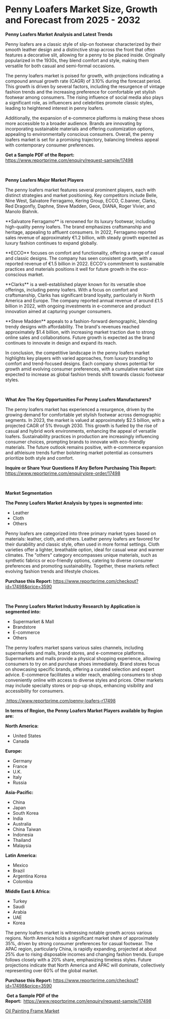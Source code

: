<p><h1>Penny Loafers Market Size, Growth and Forecast from 2025 - 2032</h1></p><p><strong>Penny Loafers Market Analysis and Latest Trends</strong></p>
<p><p>Penny loafers are a classic style of slip-on footwear characterized by their smooth leather design and a distinctive strap across the front that often features a decorative slit, allowing for a penny to be placed inside. Originally popularized in the 1930s, they blend comfort and style, making them versatile for both casual and semi-formal occasions.</p><p>The penny loafers market is poised for growth, with projections indicating a compound annual growth rate (CAGR) of 3.10% during the forecast period. This growth is driven by several factors, including the resurgence of vintage fashion trends and the increasing preference for comfortable yet stylish footwear among consumers. The rising influence of social media also plays a significant role, as influencers and celebrities promote classic styles, leading to heightened interest in penny loafers.</p><p>Additionally, the expansion of e-commerce platforms is making these shoes more accessible to a broader audience. Brands are innovating by incorporating sustainable materials and offering customization options, appealing to environmentally conscious consumers. Overall, the penny loafers market is set for a promising trajectory, balancing timeless appeal with contemporary consumer preferences.</p></p>
<p><strong>Get a Sample PDF of the Report:&nbsp;</strong> <a href="https://www.reportprime.com/enquiry/request-sample/17498?utm_campaign=3044&utm_medium=2&utm_source=Github&utm_content=ia&utm_term=18032025&utm_id=penny-loafers">https://www.reportprime.com/enquiry/request-sample/17498</a></p>
<p>&nbsp;</p>
<p><strong>Penny Loafers Major Market Players</strong></p>
<p><p>The penny loafers market features several prominent players, each with distinct strategies and market positioning. Key competitors include Belle, Nine West, Salvatore Ferragamo, Kering Group, ECCO, C.banner, Clarks, Red Dragonfly, Daphne, Steve Madden, Geox, DIANA, Roger Vivier, and Manolo Blahnik.</p><p>**Salvatore Ferragamo** is renowned for its luxury footwear, including high-quality penny loafers. The brand emphasizes craftsmanship and heritage, appealing to affluent consumers. In 2022, Ferragamo reported sales revenue of approximately €1.2 billion, with steady growth expected as luxury fashion continues to expand globally.</p><p>**ECCO** focuses on comfort and functionality, offering a range of casual and classic designs. The company has seen consistent growth, with a reported revenue of €1.5 billion in 2022. ECCO's commitment to sustainable practices and materials positions it well for future growth in the eco-conscious market.</p><p>**Clarks** is a well-established player known for its versatile shoe offerings, including penny loafers. With a focus on comfort and craftsmanship, Clarks has significant brand loyalty, particularly in North America and Europe. The company reported annual revenue of around £1.5 billion in 2022, with ongoing investments in e-commerce and product innovation aimed at capturing younger consumers.</p><p>**Steve Madden** appeals to a fashion-forward demographic, blending trendy designs with affordability. The brand's revenues reached approximately $1.4 billion, with increasing market traction due to strong online sales and collaborations. Future growth is expected as the brand continues to innovate in design and expand its reach.</p><p>In conclusion, the competitive landscape in the penny loafers market highlights key players with varied approaches, from luxury branding to comfort and trend-focused designs. Each company shows potential for growth amid evolving consumer preferences, with a cumulative market size expected to increase as global fashion trends shift towards classic footwear styles.</p></p>
<p>&nbsp;</p>
<p><strong>What Are The Key Opportunities For Penny Loafers Manufacturers?</strong></p>
<p><p>The penny loafers market has experienced a resurgence, driven by the growing demand for comfortable yet stylish footwear across demographic segments. In 2023, the market is valued at approximately $2.5 billion, with a projected CAGR of 5% through 2030. This growth is fueled by the rise of casual and hybrid work environments, enhancing the appeal of versatile loafers. Sustainability practices in production are increasingly influencing consumer choices, prompting brands to innovate with eco-friendly materials. The future outlook remains positive, with e-commerce expansion and athleisure trends further bolstering market potential as consumers prioritize both style and comfort.</p></p>
<p><strong>Inquire or Share Your Questions If Any Before Purchasing This Report:</strong> <a href="https://www.reportprime.com/enquiry/pre-order/17498?utm_campaign=3044&utm_medium=2&utm_source=Github&utm_content=ia&utm_term=18032025&utm_id=penny-loafers">https://www.reportprime.com/enquiry/pre-order/17498</a></p>
<p>&nbsp;</p>
<p><strong>Market Segmentation</strong></p>
<p><strong>The Penny Loafers Market Analysis by types is segmented into:</strong></p>
<p><ul><li>Leather</li><li>Cloth</li><li>Others</li></ul></p>
<p><p>Penny loafers are categorized into three primary market types based on materials: leather, cloth, and others. Leather penny loafers are favored for their durability and classic style, often used in more formal settings. Cloth varieties offer a lighter, breathable option, ideal for casual wear and warmer climates. The "others" category encompasses unique materials, such as synthetic fabrics or eco-friendly options, catering to diverse consumer preferences and promoting sustainability. Together, these markets reflect evolving fashion trends and lifestyle choices.</p></p>
<p><strong>Purchase this Report:&nbsp;</strong><a href="https://www.reportprime.com/checkout?id=17498&price=3590&utm_campaign=3044&utm_medium=2&utm_source=Github&utm_content=ia&utm_term=18032025&utm_id=penny-loafers">https://www.reportprime.com/checkout?id=17498&price=3590</a></p>
<p>&nbsp;</p>
<p><strong>The Penny Loafers Market Industry Research by Application is segmented into:</strong></p>
<p><ul><li>Supermarket & Mall</li><li>Brandstore</li><li>E-commerce</li><li>Others</li></ul></p>
<p><p>The penny loafers market spans various sales channels, including supermarkets and malls, brand stores, and e-commerce platforms. Supermarkets and malls provide a physical shopping experience, allowing consumers to try on and purchase shoes immediately. Brand stores focus on showcasing specific brands, offering a curated selection and expert advice. E-commerce facilitates a wider reach, enabling consumers to shop conveniently online with access to diverse styles and prices. Other markets may include specialty stores or pop-up shops, enhancing visibility and accessibility for consumers.</p></p>
<p><a href="https://www.reportprime.com/penny-loafers-r17498?utm_campaign=3044&utm_medium=2&utm_source=Github&utm_content=ia&utm_term=18032025&utm_id=penny-loafers">&nbsp;https://www.reportprime.com/penny-loafers-r17498</a></p>
<p><strong>In terms of Region, the Penny Loafers Market Players available by Region are:</strong></p>
<p>
    <p> <strong> North America: </strong>
        <ul>
            <li>United States</li>
            <li>Canada</li>
        </ul>
        </p> 
    <p> <strong> Europe: </strong>
        <ul>
            <li>Germany</li>
            <li>France</li>
            <li>U.K.</li>
            <li>Italy</li>
            <li>Russia</li>
        </ul>
        </p> 
    <p> <strong> Asia-Pacific: </strong>
        <ul>
            <li>China</li>
            <li>Japan</li>
            <li>South Korea</li>
            <li>India</li>
            <li>Australia</li>
            <li>China Taiwan</li>
            <li>Indonesia</li>
            <li>Thailand</li>
            <li>Malaysia</li>
        </ul>
        </p> 
    <p> <strong> Latin America: </strong>
        <ul>
            <li>Mexico</li>
            <li>Brazil</li>
            <li>Argentina Korea</li>
            <li>Colombia</li>
        </ul>
        </p> 
    <p> <strong> Middle East & Africa: </strong>
        <ul>
            <li>Turkey</li>
            <li>Saudi</li>
            <li>Arabia</li>
            <li>UAE</li>
            <li>Korea</li>
        </ul>
    </p>
    </p>
<p><p>The penny loafers market is witnessing notable growth across various regions. North America holds a significant market share of approximately 35%, driven by strong consumer preferences for casual footwear. The APAC region, particularly China, is rapidly expanding, projected at about 25% due to rising disposable incomes and changing fashion trends. Europe follows closely with a 20% share, emphasizing timeless styles. Future projections indicate that North America and APAC will dominate, collectively representing over 60% of the global market.</p></p>
<p><strong>Purchase this Report: </strong><a href="https://www.reportprime.com/checkout?id=17498&price=3590&utm_campaign=3044&utm_medium=2&utm_source=Github&utm_content=ia&utm_term=18032025&utm_id=penny-loafers">https://www.reportprime.com/checkout?id=17498&price=3590</a></p>
<p>&nbsp;<strong>Get a Sample PDF of the Report:&nbsp;&nbsp;</strong><a href="https://www.reportprime.com/enquiry/request-sample/17498?utm_campaign=3044&utm_medium=2&utm_source=Github&utm_content=ia&utm_term=18032025&utm_id=penny-loafers">https://www.reportprime.com/enquiry/request-sample/17498</a></p>
<p><strong></strong></p>
<p><p><a href="https://github.com/verikaahova/Market-Research-Report-List-1/blob/main/oil-painting-frame-market.md?utm_campaign=3044&utm_medium=2&utm_source=Github&utm_content=ia&utm_term=18032025&utm_id=penny-loafers">Oil Painting Frame Market</a></p></p>